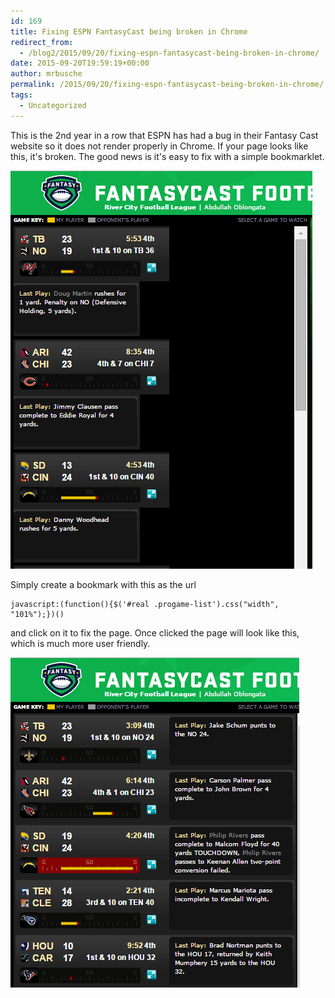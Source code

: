 ```yaml
---
id: 169
title: Fixing ESPN FantasyCast being broken in Chrome
redirect_from:
  - /blog2/2015/09/20/fixing-espn-fantasycast-being-broken-in-chrome/
date: 2015-09-20T19:59:19+00:00
author: mrbusche
permalink: /2015/09/20/fixing-espn-fantasycast-being-broken-in-chrome/
tags:
  - Uncategorized
---
```


This is the 2nd year in a row that ESPN has had a bug in their Fantasy Cast website so it does not render properly in Chrome. If your page looks like this, it's broken. The good news is it's easy to fix with a simple bookmarklet.

 <img src="/images/2015/09/fantasy.png" alt="fantasy" />

Simply create a bookmark with this as the url

    javascript:(function(){$('#real .progame-list').css("width", "101%");})()

and click on it to fix the page. Once clicked the page will look like this, which is much more user friendly.

 <img src="/images/2015/09/ESPNFantasyCastChromeFixed.png" alt="ESPNFantasyCastChromeFixed" />
